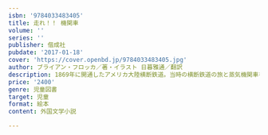 ```yaml
---
isbn: '9784033483405'
title: 走れ！！ 機関車
volume: ''
series: ''
publisher: 偕成社
pubdate: '2017-01-18'
cover: 'https://cover.openbd.jp/9784033483405.jpg'
author: ブライアン・フロッカ／著・イラスト 日暮雅通／翻訳
description: 1869年に開通したアメリカ大陸横断鉄道。当時の横断鉄道の旅と蒸気機関車を、臨場感あふれる迫力ある絵で描いた絵本。
price: '2400'
genre: 児童図書
target: 児童
format: 絵本
content: 外国文学小説

---
```

